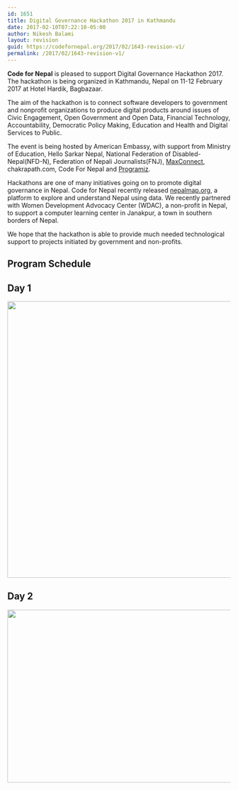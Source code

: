 ```yaml
---
id: 1651
title: Digital Governance Hackathon 2017 in Kathmandu
date: 2017-02-10T07:22:10-05:00
author: Nikesh Balami
layout: revision
guid: https://codefornepal.org/2017/02/1643-revision-v1/
permalink: /2017/02/1643-revision-v1/
---
```

**Code for Nepal** is pleased to support Digital Governance Hackathon 2017. The hackathon is being organized in Kathmandu, Nepal on 11-12 February 2017 at Hotel Hardik, Bagbazaar.

The aim of the hackathon is to connect software developers to government and nonprofit organizations to produce digital products around issues of Civic Engagement, Open Government and Open Data, Financial Technology, Accountability, Democratic Policy Making, Education and Health and Digital Services to Public.

<span style="font-weight: 400;">The event is being hosted by American Embassy, with support from Ministry of Education, Hello Sarkar Nepal, National Federation of Disabled-Nepal(NFD-N), Federation of Nepali Journalists(FNJ), </span>[<span style="font-weight: 400;">MaxConnect</span>](http://home.maxconnectworld.com/)<span style="font-weight: 400;">, chakrapath.com, Code For Nepal and </span>[<span style="font-weight: 400;">Programiz</span>](https://www.programiz.com)<span style="font-weight: 400;">.</span>

<span style="font-weight: 400;">Hackathons are one of many initiatives going on to promote digital governance in Nepal. Code for Nepal recently released </span>[<span style="font-weight: 400;">nepalmap.org</span>](http://www.nepalmap.org)<span style="font-weight: 400;">, a platform to explore and understand Nepal using data. </span><span style="font-weight: 400;">We recently partnered with Women Development Advocacy Center (WDAC), a non-profit in Nepal, to support a computer learning center in Janakpur, a town in southern borders of Nepal.</span>

We hope that the hackathon is able to provide much needed technological support to projects initiated by government and non-profits.

## **Program Schedule**

## **Day 1**

[<img class="alignnone wp-image-1647" src="https://codefornepal.org/wp-content/uploads/2017/02/Screen-Shot-2017-02-10-at-6.00.55-PM-253x300.png" alt="" width="526" height="624" srcset="https://codefornepal.org/wp-content/uploads/2017/02/Screen-Shot-2017-02-10-at-6.00.55-PM-253x300.png 253w, https://codefornepal.org/wp-content/uploads/2017/02/Screen-Shot-2017-02-10-at-6.00.55-PM.png 594w" sizes="(max-width: 526px) 100vw, 526px" />](https://codefornepal.org/wp-content/uploads/2017/02/Screen-Shot-2017-02-10-at-6.00.55-PM.png)

## Day 2

[<img class="alignnone wp-image-1648" src="https://codefornepal.org/wp-content/uploads/2017/02/Screen-Shot-2017-02-10-at-6.01.22-PM-300x219.png" alt="" width="534" height="390" srcset="https://codefornepal.org/wp-content/uploads/2017/02/Screen-Shot-2017-02-10-at-6.01.22-PM-300x219.png 300w, https://codefornepal.org/wp-content/uploads/2017/02/Screen-Shot-2017-02-10-at-6.01.22-PM.png 595w" sizes="(max-width: 534px) 100vw, 534px" />](https://codefornepal.org/wp-content/uploads/2017/02/Screen-Shot-2017-02-10-at-6.01.22-PM.png)

&nbsp;